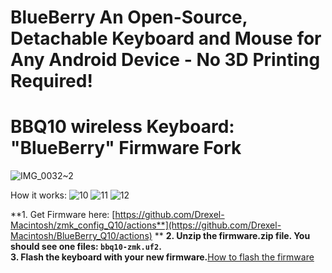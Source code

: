 # BlueBerry An Open-Source, Detachable Keyboard and Mouse for Any Android Device - No 3D Printing Required!

# BBQ10 wireless Keyboard: "BlueBerry" Firmware Fork

![IMG_0032~2](https://github.com/Drexel-Macintosh/BlueBerry_Q10/assets/88599898/e0baa9ab-06cf-400c-a296-a37417eba166)

How it works:
![10](https://github.com/Drexel-Macintosh/BlueBerry_Q10/assets/88599898/3cb2f34a-dedf-4d3e-8792-6abb80fc73c8)
![11](https://github.com/Drexel-Macintosh/BlueBerry_Q10/assets/88599898/09b9b4ad-ba86-4f4b-8442-f3e4ac7f7056)
![12](https://github.com/Drexel-Macintosh/BlueBerry_Q10/assets/88599898/6928ff97-5fe6-45bd-8e18-0ef41b3eb4cd)

**1. Get Firmware here: [https://github.com/Drexel-Macintosh/zmk_config_Q10/actions**](https://github.com/Drexel-Macintosh/BlueBerry_Q10/actions) **
**2. Unzip the firmware.zip file. You should see one files: `bbq10-zmk.uf2`.**  
**3. Flash the keyboard with your new firmware.**[How to flash the firmware](https://github.com/ZitaoTech/BB9900-USB_BLE_Keyboard?tab=readme-ov-file#-how-to-update-the-firmware---) 
